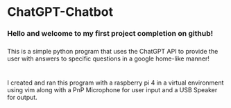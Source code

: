 # ChatGPT-Chatbot
### Hello and welcome to my first project completion on github! 
###  
###  
This is a simple python program that uses the ChatGPT API to provide the user with answers to specific questions in a google home-like manner!
#
I created and ran this program with a raspberry pi 4 in a virtual environment using vim along with a PnP Microphone for user input and a USB Speaker for output.
